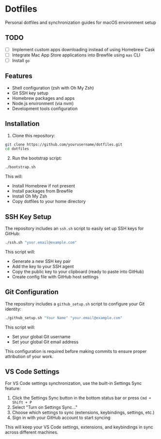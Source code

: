 # Dotfiles

Personal dotfiles and synchronization guides for macOS environment setup

## TODO
- [ ] Implement custom apps downloading instead of using Homebrew Cask
- [ ] Integrate Mac App Store applications into Brewfile using `mas` CLI
- [ ] Install `go`

## Features

- Shell configuration (zsh with Oh My Zsh)
- Git SSH key setup
- Homebrew packages and apps
- Node.js environment (via nvm)
- Development tools configuration

## Installation

1. Clone this repository:
```sh
git clone https://github.com/yourusername/dotfiles.git
cd dotfiles
```

2. Run the bootstrap script:
```sh
./bootstrap.sh
```

This will:
- Install Homebrew if not present
- Install packages from Brewfile
- Install Oh My Zsh
- Copy dotfiles to your home directory

## SSH Key Setup

The repository includes an `ssh.sh` script to easily set up SSH keys for GitHub:

```sh
./ssh.sh "your.email@example.com"
```

This script will:
- Generate a new SSH key pair
- Add the key to your SSH agent
- Copy the public key to your clipboard (ready to paste into GitHub)
- Create config file with GitHub host settings

## Git Configuration

The repository includes a `github_setup.sh` script to configure your Git identity:

```sh
./github_setup.sh "Your Name" "your.email@example.com"
```

This script will:
- Set your global Git username
- Set your global Git email address

This configuration is required before making commits to ensure proper attribution of your work.

## VS Code Settings

For VS Code settings synchronization, use the built-in Settings Sync feature:

1. Click the Settings Sync button in the bottom status bar or press `Cmd + Shift + P`
2. Select "Turn on Settings Sync..."
3. Choose which settings to sync (extensions, keybindings, settings, etc.)
4. Sign in with your GitHub account to start syncing

This will keep your VS Code settings, extensions, and keybindings in sync across different machines.
